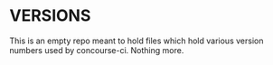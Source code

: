 # VERSIONS

This is an empty repo meant to hold files which hold various version numbers used by concourse-ci. Nothing more.
